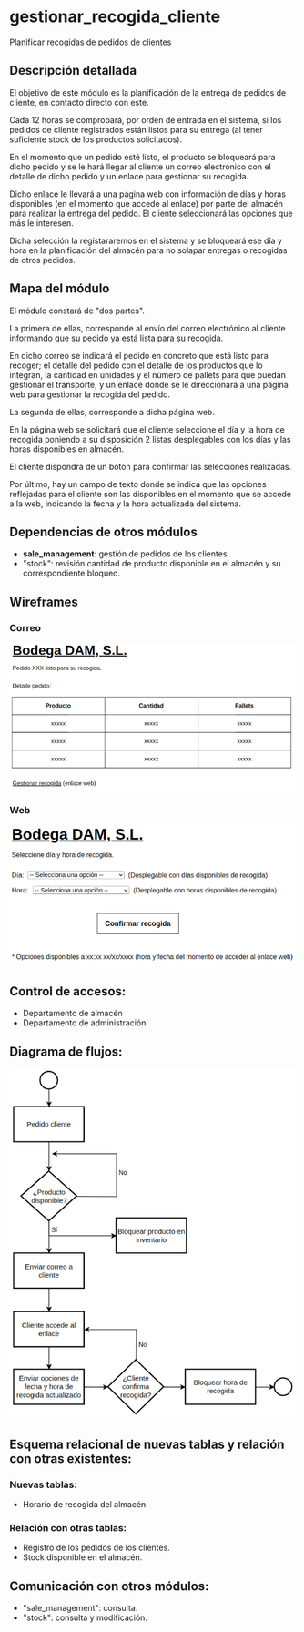 # gestionar_recogida_cliente

Planificar recogidas de pedidos de clientes

## Descripción detallada

El objetivo de este módulo es la planificación de la entrega de pedidos de cliente, en contacto directo con este.

Cada 12 horas se comprobará, por orden de entrada en el sistema, si los pedidos de cliente registrados están listos para su entrega (al tener suficiente stock de los productos solicitados).

En el momento que un pedido esté listo, el producto se bloqueará para dicho pedido y se le hará llegar al cliente un correo electrónico con el detalle de dicho pedido y un enlace para gestionar su recogida.

Dicho enlace le llevará a una página web con información de días y horas disponibles (en el momento que accede al enlace) por parte del almacén para realizar la entrega del pedido. El cliente seleccionará las opciones que más le interesen.

Dicha selección la registararemos en el sistema y se bloqueará ese día y hora en la planificación del almacén para no solapar entregas o recogidas de otros pedidos.

## Mapa del módulo

El módulo constará de "dos partes". 

La primera de ellas, corresponde al envío del correo electrónico al cliente informando que su pedido ya está lista para su recogida.

En dicho correo se indicará el pedido en concreto que está listo para recoger; el detalle del pedido con el detalle de los productos que lo integran, la cantidad en unidades y el número de pallets para que puedan gestionar el transporte; y un enlace donde se le direccionará a una página web para gestionar la recogida del pedido.

La segunda de ellas, corresponde a dicha página web.

En la página web se solicitará que el cliente seleccione el día y la hora de recogida poniendo a su disposición 2 listas desplegables con los días y las horas disponibles en almacén.

El cliente dispondrá de un botón para confirmar las selecciones realizadas.

Por último, hay un campo de texto donde se indica que las opciones reflejadas para el cliente son las disponibles en el momento que se accede a la web, indicando la fecha y la hora actualizada del sistema.

## Dependencias de otros módulos

- **sale_management**: gestión de pedidos de los clientes.
- "stock": revisión cantidad de producto disponible en el almacén y su correspondiente bloqueo.

## Wireframes

### Correo

![Wireframe correo](./images/gestionar_recogida_cliente_wireframe_correo.png)

### Web

![Wireframe web](./images/gestionar_recogida_cliente_wireframe_web.png)

## Control de accesos: 

* Departamento de almacén
* Departamento de administración.

## Diagrama de flujos:

![Flujograma](./images/gestionar_recogida_cliente_flujograma.png)

## Esquema relacional de nuevas tablas y relación con otras existentes:

### Nuevas tablas:

- Horario de recogida del almacén.

### Relación con otras tablas: 

- Registro de los pedidos de los clientes.
- Stock disponible en el almacén.

## Comunicación con otros módulos:

- "sale_management": consulta.
- "stock": consulta y modificación.


